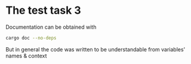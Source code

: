 # The test task 3
Documentation can be obtained with
```bash
cargo doc --no-deps
```
But in general the code was written to be understandable from variables' names & context